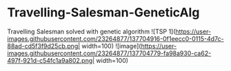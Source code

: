 # Travelling-Salesman-GeneticAlg

Travelling Salesman solved with genetic algorithm
![TSP 1](https://user-images.githubusercontent.com/23264877/137704916-0f1eecc0-0115-4d7c-88ad-cd5f3f9d25cb.png| width=100)
![image](https://user-images.githubusercontent.com/23264877/137704779-fa98a930-ca62-497f-921d-c54fc1a9a802.png| width=100)
